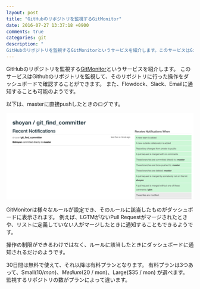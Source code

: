 ```yaml
---
layout: post
title: "GitHubのリポジトリを監視するGitMonitor"
date: 2016-07-27 13:37:18 +0900
comments: true
categories: git
description: "
GitHubのリポジトリを監視するGitMonitorというサービスを紹介します。このサービスはGithubのリポジトリを監視して、そのリポジトリに行った操作をダッシュボードで確認することができます。"
---
```


GitHubのリポジトリを監視する[GitMonitor](https://gitmonitor.com/)というサービスを紹介します。
このサービスはGithubのリポジトリを監視して、そのリポジトリに行った操作をダッシュボードで確認することができます。
また、Flowdock、Slack、Emailに通知することも可能のようです。

以下は、masterに直接pushしたときのログです。

![git-monitor-image](/images/git_monitor.png)

GitMonitorは様々なルールが設定でき、そのルールに該当したものがダッシュボードに表示されます。
例えば、LGTMがないPull Requestがマージされたときや、リストに定義していない人がマージしたときに通知することもできるようです。

操作の制限ができるわけではなく、ルールに該当したときにダッシュボードに通知されるだけのようです。

30日間は無料で使えて、それ以降は有料プランとなります。
有料プランは3つあって、Small($10 / mon)、Medium($20 / mon)、Large($35 / mon) が選べます。
監視するリポジトリの数がプランによって違います。
